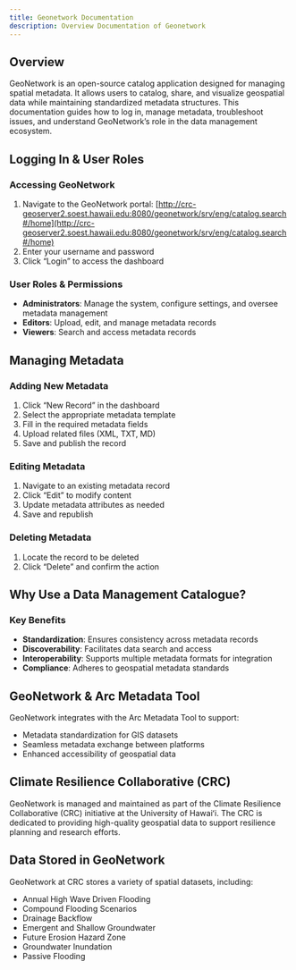 ```yaml
---
title: Geonetwork Documentation 
description: Overview Documentation of Geonetwork
---
```


## Overview
GeoNetwork is an open-source catalog application designed for managing spatial metadata. It allows users to catalog, share, and visualize geospatial data while maintaining standardized metadata structures. This documentation guides how to log in, manage metadata, troubleshoot issues, and understand GeoNetwork’s role in the data management ecosystem.

## Logging In & User Roles

### Accessing GeoNetwork
1. Navigate to the GeoNetwork portal: [http://crc-geoserver2.soest.hawaii.edu:8080/geonetwork/srv/eng/catalog.search#/home](http://crc-geoserver2.soest.hawaii.edu:8080/geonetwork/srv/eng/catalog.search#/home)
2. Enter your username and password
3. Click “Login” to access the dashboard

### User Roles & Permissions
- **Administrators**: Manage the system, configure settings, and oversee metadata management
- **Editors**: Upload, edit, and manage metadata records
- **Viewers**: Search and access metadata records

## Managing Metadata

### Adding New Metadata
1. Click “New Record” in the dashboard
2. Select the appropriate metadata template
3. Fill in the required metadata fields
4. Upload related files (XML, TXT, MD)
5. Save and publish the record

### Editing Metadata
1. Navigate to an existing metadata record
2. Click “Edit” to modify content
3. Update metadata attributes as needed
4. Save and republish

### Deleting Metadata
1. Locate the record to be deleted
2. Click “Delete” and confirm the action

## Why Use a Data Management Catalogue?

### Key Benefits
- **Standardization**: Ensures consistency across metadata records
- **Discoverability**: Facilitates data search and access
- **Interoperability**: Supports multiple metadata formats for integration
- **Compliance**: Adheres to geospatial metadata standards

## GeoNetwork & Arc Metadata Tool
GeoNetwork integrates with the Arc Metadata Tool to support:
- Metadata standardization for GIS datasets
- Seamless metadata exchange between platforms
- Enhanced accessibility of geospatial data

## Climate Resilience Collaborative (CRC)
GeoNetwork is managed and maintained as part of the Climate Resilience Collaborative (CRC) initiative at the University of Hawaiʻi. The CRC is dedicated to providing high-quality geospatial data to support resilience planning and research efforts.

## Data Stored in GeoNetwork
GeoNetwork at CRC stores a variety of spatial datasets, including:
- Annual High Wave Driven Flooding
- Compound Flooding Scenarios 
- Drainage Backflow
- Emergent and Shallow Groundwater
- Future Erosion Hazard Zone
- Groundwater Inundation 
- Passive Flooding
